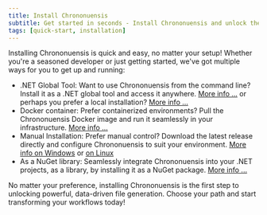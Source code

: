 ```yaml
---
title: Install Chrononuensis
subtitle: Get started in seconds - Install Chrononuensis and unlock the power of dynamic file generation!
tags: [quick-start, installation]
---
```

Installing Chrononuensis is quick and easy, no matter your setup! Whether you're a seasoned developer or just getting started, we've got multiple ways for you to get up and running:


- .NET Global Tool: Want to use Chrononuensis from the command line? Install it as a .NET global tool and access it anywhere. [More info ...](../installation-net-global-tool/) or perhaps you prefer a local installation? [More info ...](../installation-net-local-tool/)
- Docker container: Prefer containerized environments? Pull the Chrononuensis Docker image and run it seamlessly in your infrastructure. [More info ...](../deployment-docker/)
- Manual Installation: Prefer manual control? Download the latest release directly and configure Chrononuensis to suit your environment. [More info on Windows](../installation-windows/) or [on Linux](../installation-linux/)
- As a NuGet library: Seamlessly integrate Chrononuensis into your .NET projects, as a library, by installing it as a NuGet package. [More info ...](../installation-library-nuget/)

No matter your preference, installing Chrononuensis is the first step to unlocking powerful, data-driven file generation. Choose your path and start transforming your workflows today!
